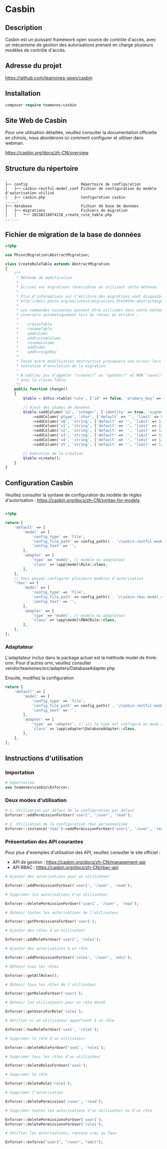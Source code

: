 # Casbin

## Description

Casbin est un puissant framework open source de contrôle d'accès, avec un mécanisme de gestion des autorisations prenant en charge plusieurs modèles de contrôle d'accès.

## Adresse du projet

https://github.com/teamones-open/casbin

## Installation

```php
composer require teamones/casbin
```

## Site Web de Casbin

Pour une utilisation détaillée, veuillez consulter la documentation officielle en chinois, nous aborderons ici comment configurer et utiliser dans webman.

https://casbin.org/docs/zh-CN/overview

## Structure du répertoire

```plaintext
.
├── config                        Répertoire de configuration
│   ├── casbin-restful-model.conf Fichier de configuration du modèle d'autorisation utilisé
│   ├── casbin.php                Configuration casbin
......
├── database                      Fichier de base de données
│   ├── migrations                Fichiers de migration
│   │   └── 20210218074218_create_rule_table.php
......
```

## Fichier de migration de la base de données

```php
<?php

use Phinx\Migration\AbstractMigration;

class CreateRuleTable extends AbstractMigration
{
    /**
     * Méthode de modification
     *
     * Écrivez vos migrations réversibles en utilisant cette méthode.
     *
     * Plus d'informations sur l'écriture des migrations sont disponibles ici :
     * http://docs.phinx.org/en/latest/migrations.html#the-abstractmigration-class
     *
     * Les commandes suivantes peuvent être utilisées dans cette méthode et Phinx les
     * inversera automatiquement lors du retour en arrière :
     *
     *    createTable
     *    renameTable
     *    addColumn
     *    addCustomColumn
     *    renameColumn
     *    addIndex
     *    addForeignKey
     *
     * Toute autre modification destructive provoquera une erreur lors de la
     * tentative d'annulation de la migration.
     *
     * N'oubliez pas d'appeler "create()" ou "update()" et NON "save()" lors du travail
     * avec la classe Table.
     */
    public function change()
    {
        $table = $this->table('rule', ['id' => false, 'primary_key' => ['id'], 'engine' => 'InnoDB', 'collation' => 'utf8mb4_general_ci', 'comment' => 'Table de règles']);

        // Ajout des champs de données
        $table->addColumn('id', 'integer', ['identity' => true, 'signed' => false, 'limit' => 11, 'comment' => 'ID primaire'])
            ->addColumn('ptype', 'char', ['default' => '', 'limit' => 8, 'comment' => "Type de règle"])
            ->addColumn('v0', 'string', ['default' => '', 'limit' => 128])
            ->addColumn('v1', 'string', ['default' => '', 'limit' => 128])
            ->addColumn('v2', 'string', ['default' => '', 'limit' => 128])
            ->addColumn('v3', 'string', ['default' => '', 'limit' => 128])
            ->addColumn('v4', 'string', ['default' => '', 'limit' => 128])
            ->addColumn('v5', 'string', ['default' => '', 'limit' => 128]);

        // Exécution de la création
        $table->create();
    }
}

```

## Configuration Casbin

Veuillez consulter la syntaxe de configuration du modèle de règles d'autorisation : https://casbin.org/docs/zh-CN/syntax-for-models

```php

<?php

return [
    'default' => [
        'model' => [
            'config_type' => 'file',
            'config_file_path' => config_path() . '/casbin-restful-model.conf', // Fichier de configuration du modèle d'autorisation
            'config_text' => '',
        ],
        'adapter' => [
            'type' => 'model', // modèle ou adaptateur
            'class' => \app\model\Rule::class,
        ],
    ],
    // Vous pouvez configurer plusieurs modèles d'autorisation
    'rbac' => [
        'model' => [
            'config_type' => 'file',
            'config_file_path' => config_path() . '/casbin-rbac-model.conf', // Fichier de configuration du modèle d'autorisation
            'config_text' => '',
        ],
        'adapter' => [
            'type' => 'model', // modèle ou adaptateur
            'class' => \app\model\RBACRule::class,
        ],
    ],
];
```

### Adaptateur

L'adaptateur inclus dans le package actuel est la méthode model de think-orm. Pour d'autres orm, veuillez consulter vendor/teamones/src/adapters/DatabaseAdapter.php

Ensuite, modifiez la configuration

```php
return [
    'default' => [
        'model' => [
            'config_type' => 'file',
            'config_file_path' => config_path() . '/casbin-restful-model.conf', // Fichier de configuration du modèle d'autorisation
            'config_text' => '',
        ],
        'adapter' => [
            'type' => 'adapter', // ici le type est configuré en mode adaptateur
            'class' => \app\adapter\DatabaseAdapter::class,
        ],
    ],
];
```

## Instructions d'utilisation

### Importation

```php
# Importation
use teamones\casbin\Enforcer;
```

### Deux modes d'utilisation

```php
# 1. Utilisation par défaut de la configuration par défaut
Enforcer::addPermissionForUser('user1', '/user', 'read');

# 2. Utilisation de la configuration rbac personnalisée
Enforcer::instance('rbac')->addPermissionForUser('user1', '/user', 'read');
```

### Présentation des API courantes

Pour plus d'exemples d'utilisation des API, veuillez consulter le site officiel :

- API de gestion : https://casbin.org/docs/zh-CN/management-api
- API RBAC :  https://casbin.org/docs/zh-CN/rbac-api

```php
# Ajouter des autorisations pour un utilisateur

Enforcer::addPermissionForUser('user1', '/user', 'read');

# Supprimer les autorisations d'un utilisateur

Enforcer::deletePermissionForUser('user1', '/user', 'read');

# Obtenir toutes les autorisations de l'utilisateur

Enforcer::getPermissionsForUser('user1'); 

# Ajouter des rôles à un utilisateur

Enforcer::addRoleForUser('user1', 'role1');

# Ajouter des autorisations à un rôle

Enforcer::addPermissionForUser('role1', '/user', 'edit');

# Obtenir tous les rôles

Enforcer::getAllRoles();

# Obtenir tous les rôles de l'utilisateur

Enforcer::getRolesForUser('user1');

# Obtenir les utilisateurs pour un rôle donné

Enforcer::getUsersForRole('role1');

# Vérifier si un utilisateur appartient à un rôle

Enforcer::hasRoleForUser('use1', 'role1');

# Supprimer le rôle d'un utilisateur

Enforcer::deleteRoleForUser('use1', 'role1');

# Supprimer tous les rôles d'un utilisateur

Enforcer::deleteRolesForUser('use1');

# Supprimer le rôle

Enforcer::deleteRole('role1');

# Supprimer l'autorisation

Enforcer::deletePermission('/user', 'read');

# Supprimer toutes les autorisations d'un utilisateur ou d'un rôle

Enforcer::deletePermissionsForUser('user1');
Enforcer::deletePermissionsForUser('role1');

# Vérifier les autorisations, renvoie vrai ou faux

Enforcer::enforce("user1", "/user", "edit");
```
